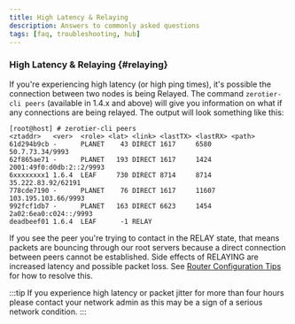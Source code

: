 ```yaml
---
title: High Latency & Relaying
description: Answers to commonly asked questions
tags: [faq, troubleshooting, hub]
---
```


### High Latency & Relaying {#relaying}

If you're experiencing high latency (or high ping times), it's possible the connection between two nodes is being Relayed. The command `zerotier-cli peers` (available in 1.4.x and above) will give you information on what if any connections are being relayed. The output will look something like this:

```text
[root@host] # zerotier-cli peers
<ztaddr>   <ver>  <role> <lat> <link> <lastTX> <lastRX> <path>
61d294b9cb -      PLANET    43 DIRECT 1617     6580     50.7.73.34/9993
62f865ae71 -      PLANET   193 DIRECT 1617     1424     2001:49f0:d0db:2::2/9993
6xxxxxxxx1 1.6.4  LEAF     730 DIRECT 8714     8714     35.222.83.92/62191
778cde7190 -      PLANET    76 DIRECT 1617     11607    103.195.103.66/9993
992fcf1db7 -      PLANET   163 DIRECT 6623     1454     2a02:6ea0:c024::/9993
deadbeef01 1.6.4  LEAF      -1 RELAY
```

If you see the peer you're trying to contact in the RELAY state, that means packets are bouncing through our root servers because a direct connection between peers cannot be established. Side effects of RELAYING are increased latency and possible packet loss. See [Router Configuration Tips](/routertips) for how to resolve this.

:::tip
If you experience high latency or packet jitter for more than four hours please contact your network admin as this may be a sign of a serious network condition.
:::
